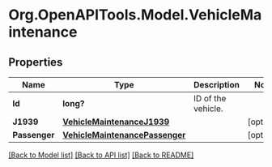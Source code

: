 # Org.OpenAPITools.Model.VehicleMaintenance
## Properties

Name | Type | Description | Notes
------------ | ------------- | ------------- | -------------
**Id** | **long?** | ID of the vehicle. | 
**J1939** | [**VehicleMaintenanceJ1939**](VehicleMaintenanceJ1939.md) |  | [optional] 
**Passenger** | [**VehicleMaintenancePassenger**](VehicleMaintenancePassenger.md) |  | [optional] 

[[Back to Model list]](../README.md#documentation-for-models) [[Back to API list]](../README.md#documentation-for-api-endpoints) [[Back to README]](../README.md)

